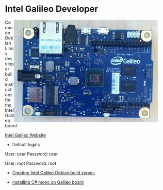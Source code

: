 # Intel Galileo Developer

<img align="right" src="Images/IntelGalileoGen1.jpg" />

Common Debian Linux developer build instructions for the Intel Galileo board.

[Intel Galileo Website](http://www.intel.com/content/www/us/en/do-it-yourself/galileo-maker-quark-board.html)

* Default logins

User: user Password: user 

User: root Password: root 

* [Creating Intel Galileo Debian build server.](GalileoDebianBuildNotes.txt)

* [Installing C# mono on Galileo board](http://galileo.codeplex.com)
